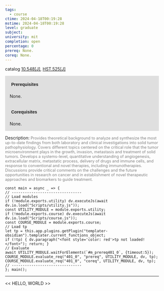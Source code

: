 ```yaml
---
tags:
  - course
ctime: 2024-04-18T00:19:28
mstime: 2024-04-18T00:19:28
level: graduate
subject: 
university: mit
completion: open
percentage: 0
prereq: None.
coreq: None.
---
```


catalog [10.548[J]](http://student.mit.edu/catalog/m10a.html#10.548), [HST.525[J]](http://student.mit.edu/catalog/mHSTa.html#HST.525)

<span style="display: block; padding: 15px; background-color: rgb(100, 100, 100, 0.2);"><font id="m_prereq401_0" style="display: block; font-family: Arial, sans-serif; font-weight: bold; padding: 5px">Prerequisites</font><br><span id="prereq401_0">None.</span></span>
<span style="display: block; padding: 15px; background-color: rgb(100, 100, 100, 0.2);"><font id="m_coreq401_0" style="display: block; font-family: Arial, sans-serif; font-weight: bold; padding: 5px">Corequisites</font><br><span id="coreq401_0">None.</span></span>

<font style="">Description:</font>
<font style="color: grey; font-size: 0.8rem;">Provides theoretical background to analyze and synthesize the most up-to-date findings from both laboratory and clinical investigations into solid tumor pathophysiology. Covers different topics centered on the critical role that the tumor microenvironment plays in the growth, invasion, metastasis and treatment of solid tumors. Develops a systems-level, quantitative understanding of angiogenesis, extracellular matrix, metastatic process, delivery of drugs and immune cells, and response to conventional and novel therapies, including immunotherapies. Discussions provide critical comments on the challenges and the future opportunities in research on cancer and in establishment of novel therapeutic approaches and biomarkers to guide treatment.</font>

```dataviewjs
const main = async _ => {
// --------------------------------
// Load modules
if (!module.exports.utility) dv.executeJs(await dv.io.load("Scripts/utility.js"));
const UTILITY_MODULE = module.exports.utility;
if (!module.exports.course) dv.executeJs(await dv.io.load("Scripts/course.js"));
const COURSE_MODULE = module.exports.course;
// Load tp
let tp = this.app.plugins.getPlugin("templater-obsidian").templater.current_functions_object;
if (!tp) { dv.paragraph("<font style='color: red'>tp not loaded!</font>"); return; }
// Evaluate
await UTILITY_MODULE.waitForElements(`#m_prereq401_0`, {timeout:5});
COURSE_MODULE.evaluate_req("401_0", "prereq", UTILITY_MODULE, dv, tp);
COURSE_MODULE.evaluate_req("401_0", "coreq", UTILITY_MODULE, dv, tp);
// --------------------------------
}; main();
```

---

<< HELLO, WORLD >>
